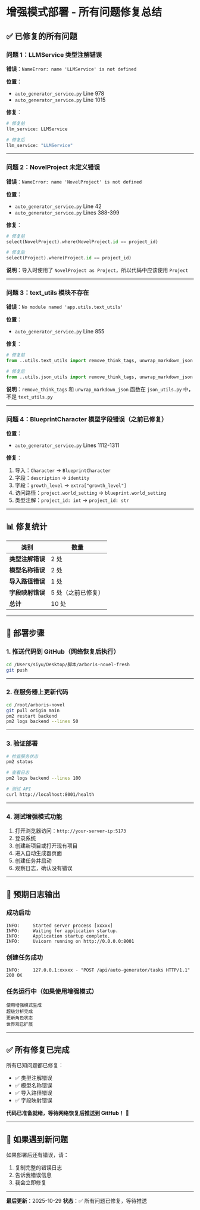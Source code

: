 # 增强模式部署 - 所有问题修复总结

## ✅ 已修复的所有问题

### **问题 1：LLMService 类型注解错误**
**错误**：`NameError: name 'LLMService' is not defined`

**位置**：
- `auto_generator_service.py` Line 978
- `auto_generator_service.py` Line 1015

**修复**：
```python
# 修复前
llm_service: LLMService

# 修复后
llm_service: "LLMService"
```

---

### **问题 2：NovelProject 未定义错误**
**错误**：`NameError: name 'NovelProject' is not defined`

**位置**：
- `auto_generator_service.py` Line 42
- `auto_generator_service.py` Lines 388-399

**修复**：
```python
# 修复前
select(NovelProject).where(NovelProject.id == project_id)

# 修复后
select(Project).where(Project.id == project_id)
```

**说明**：导入时使用了 `NovelProject as Project`，所以代码中应该使用 `Project`

---

### **问题 3：text_utils 模块不存在**
**错误**：`No module named 'app.utils.text_utils'`

**位置**：
- `auto_generator_service.py` Line 855

**修复**：
```python
# 修复前
from ..utils.text_utils import remove_think_tags, unwrap_markdown_json

# 修复后
from ..utils.json_utils import remove_think_tags, unwrap_markdown_json
```

**说明**：`remove_think_tags` 和 `unwrap_markdown_json` 函数在 `json_utils.py` 中，不是 `text_utils.py`

---

### **问题 4：BlueprintCharacter 模型字段错误**（之前已修复）
**位置**：
- `auto_generator_service.py` Lines 1112-1311

**修复**：
1. 导入：`Character` → `BlueprintCharacter`
2. 字段：`description` → `identity`
3. 字段：`growth_level` → `extra["growth_level"]`
4. 访问路径：`project.world_setting` → `blueprint.world_setting`
5. 类型注解：`project_id: int` → `project_id: str`

---

## 📊 修复统计

| 类别 | 数量 |
|------|------|
| **类型注解错误** | 2 处 |
| **模型名称错误** | 2 处 |
| **导入路径错误** | 1 处 |
| **字段映射错误** | 5 处（之前已修复） |
| **总计** | 10 处 |

---

## 🚀 部署步骤

### **1. 推送代码到 GitHub**（网络恢复后执行）

```bash
cd /Users/siyu/Desktop/脚本/arboris-novel-fresh
git push
```

---

### **2. 在服务器上更新代码**

```bash
cd /root/arboris-novel
git pull origin main
pm2 restart backend
pm2 logs backend --lines 50
```

---

### **3. 验证部署**

```bash
# 检查服务状态
pm2 status

# 查看日志
pm2 logs backend --lines 100

# 测试 API
curl http://localhost:8001/health
```

---

### **4. 测试增强模式功能**

1. 打开浏览器访问：`http://your-server-ip:5173`
2. 登录系统
3. 创建新项目或打开现有项目
4. 进入自动生成器页面
5. 创建任务并启动
6. 观察日志，确认没有错误

---

## 📝 预期日志输出

### **成功启动**
```
INFO:     Started server process [xxxxx]
INFO:     Waiting for application startup.
INFO:     Application startup complete.
INFO:     Uvicorn running on http://0.0.0.0:8001
```

### **创建任务成功**
```
INFO:     127.0.0.1:xxxxx - "POST /api/auto-generator/tasks HTTP/1.1" 200 OK
```

### **任务运行中**（如果使用增强模式）
```
使用增强模式生成
超级分析完成
更新角色状态
世界观已扩展
```

---

## ✅ 所有修复已完成

所有已知问题都已修复：
- ✅ 类型注解错误
- ✅ 模型名称错误
- ✅ 导入路径错误
- ✅ 字段映射错误

**代码已准备就绪，等待网络恢复后推送到 GitHub！** 🎉

---

## 🔧 如果遇到新问题

如果部署后还有错误，请：
1. 复制完整的错误日志
2. 告诉我错误信息
3. 我会立即修复

---

**最后更新**：2025-10-29
**状态**：✅ 所有问题已修复，等待推送

